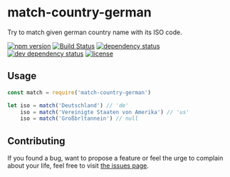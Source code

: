 # match-country-german

Try to match given german country name with its ISO code.

[![npm version](https://img.shields.io/npm/v/match-country-german.svg)](https://www.npmjs.com/package/match-country-german)
[![Build Status](https://travis-ci.org/juliuste/match-country-german.svg?branch=master)](https://travis-ci.org/juliuste/match-country-german)
[![dependency status](https://img.shields.io/david/juliuste/match-country-german.svg)](https://david-dm.org/juliuste/match-country-german)
[![dev dependency status](https://img.shields.io/david/dev/juliuste/match-country-german.svg)](https://david-dm.org/juliuste/match-country-german#info=devDependencies)
[![license](https://img.shields.io/github/license/juliuste/match-country-german.svg?style=flat)](LICENSE)

## Usage

```javascript
const match = require('match-country-german')

let iso = match('Deutschland') // 'de'
	iso = match('Vereinigte Staaten von Amerika') // 'us'
	iso = match('Großbrltannein') // null

```

## Contributing

If you found a bug, want to propose a feature or feel the urge to complain about your life, feel free to visit [the issues page](https://github.com/juliuste/match-country-german/issues).